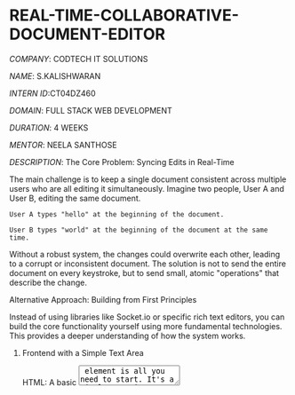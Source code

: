 # REAL-TIME-COLLABORATIVE-DOCUMENT-EDITOR

*COMPANY*: CODTECH IT SOLUTIONS

*NAME*: S.KALISHWARAN

*INTERN ID*:CT04DZ460

*DOMAIN*: FULL STACK WEB DEVELOPMENT

*DURATION*: 4 WEEKS

*MENTOR*: NEELA SANTHOSE

*DESCRIPTION*:
    The Core Problem: Syncing Edits in Real-Time

The main challenge is to keep a single document consistent across multiple users who are all editing it simultaneously. Imagine two people, User A and User B, editing the same document.

    User A types "hello" at the beginning of the document.

    User B types "world" at the beginning of the document at the same time.

Without a robust system, the changes could overwrite each other, leading to a corrupt or inconsistent document. The solution is not to send the entire document on every keystroke, but to send small, atomic "operations" that describe the change.

Alternative Approach: Building from First Principles

Instead of using libraries like Socket.io or specific rich text editors, you can build the core functionality yourself using more fundamental technologies. This provides a deeper understanding of how the system works.

1. Frontend with a Simple Text Area

    HTML: A basic <textarea> element is all you need to start. It's a simple text input field that doesn't have the complexities of a rich text editor.

    JavaScript: You can use plain JavaScript to listen for input events on the <textarea>. When a user types, you can capture the change.

2. Backend with Raw WebSockets

    Instead of a library, you can use the built-in WebSocket module in Node.js.

    The server will listen for new WebSocket connections.

    When a connection is established, the server will send the current document state to the new client.

    When a client sends a message (an "operation"), the server will process it and then broadcast that same message to all other connected clients.

3. The "Delta" Format for Changes

This is the key to a more efficient system. Instead of sending the whole document, you send a small, descriptive object called a "delta." A delta is an array of operations that describes a change.
4. The Server-Side Logic

The server's role is to apply these deltas to the master copy of the document.

   * The server maintains a single, authoritative copy of the document state.

   * When a delta arrives from a client, the server first applies the delta to its master copy.

     The server then broadcasts the same delta to all other clients.

5. The Client-Side Logic

* The client's role is to manage its own local copy and update it based on both its own changes and changes from other users.

    When a user types, the client generates a delta and sends it to the server.

    The client then applies that delta to its local copy.

    When a client receives a delta from the server (that originated from another user), it applies that delta to its local copy, updating the text area.

A Note on Conflict Resolution

This simple approach works well for a single user, but what if two users send deltas at the exact same time? This is where conflict resolution comes in.

  You can implement a basic form of lock-based concurrency, where only one user can "own" the editing cursor at a time. This is simple but limits true collaboration.

  *  A more advanced technique is Operational Transformation (OT), where the server "transforms" the incoming delta to account for changes that have already occurred. For example, if User A deletes a character at position 5 and User B inserts a character at position 3, the server needs to adjust User A's operation to work on the updated document. This is complex but enables seamless real-time collaboration.

#OUTPUT:

